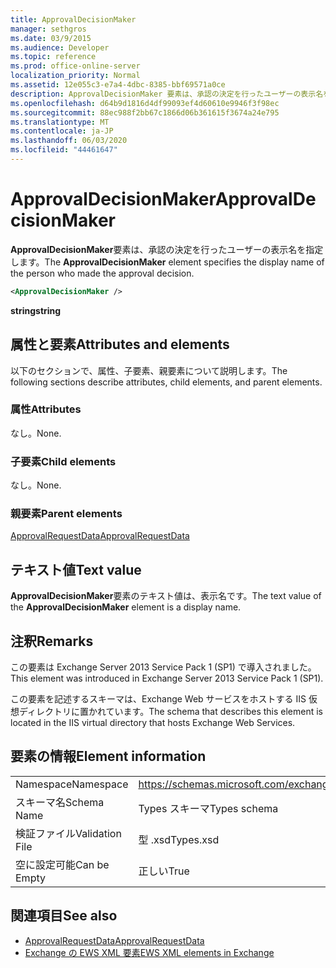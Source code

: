 ```yaml
---
title: ApprovalDecisionMaker
manager: sethgros
ms.date: 03/9/2015
ms.audience: Developer
ms.topic: reference
ms.prod: office-online-server
localization_priority: Normal
ms.assetid: 12e055c3-e7a4-4dbc-8385-bbf69571a0ce
description: ApprovalDecisionMaker 要素は、承認の決定を行ったユーザーの表示名を指定します。
ms.openlocfilehash: d64b9d1816d4df99093ef4d60610e9946f3f98ec
ms.sourcegitcommit: 88ec988f2bb67c1866d06b361615f3674a24e795
ms.translationtype: MT
ms.contentlocale: ja-JP
ms.lasthandoff: 06/03/2020
ms.locfileid: "44461647"
---
```

# <a name="approvaldecisionmaker"></a><span data-ttu-id="40556-103">ApprovalDecisionMaker</span><span class="sxs-lookup"><span data-stu-id="40556-103">ApprovalDecisionMaker</span></span>

<span data-ttu-id="40556-104">**ApprovalDecisionMaker**要素は、承認の決定を行ったユーザーの表示名を指定します。</span><span class="sxs-lookup"><span data-stu-id="40556-104">The **ApprovalDecisionMaker** element specifies the display name of the person who made the approval decision.</span></span> 
  
```XML
<ApprovalDecisionMaker />
```

 <span data-ttu-id="40556-105">**string**</span><span class="sxs-lookup"><span data-stu-id="40556-105">**string**</span></span>
## <a name="attributes-and-elements"></a><span data-ttu-id="40556-106">属性と要素</span><span class="sxs-lookup"><span data-stu-id="40556-106">Attributes and elements</span></span>

<span data-ttu-id="40556-107">以下のセクションで、属性、子要素、親要素について説明します。</span><span class="sxs-lookup"><span data-stu-id="40556-107">The following sections describe attributes, child elements, and parent elements.</span></span>
  
### <a name="attributes"></a><span data-ttu-id="40556-108">属性</span><span class="sxs-lookup"><span data-stu-id="40556-108">Attributes</span></span>

<span data-ttu-id="40556-109">なし。</span><span class="sxs-lookup"><span data-stu-id="40556-109">None.</span></span>
  
### <a name="child-elements"></a><span data-ttu-id="40556-110">子要素</span><span class="sxs-lookup"><span data-stu-id="40556-110">Child elements</span></span>

<span data-ttu-id="40556-111">なし。</span><span class="sxs-lookup"><span data-stu-id="40556-111">None.</span></span>
  
### <a name="parent-elements"></a><span data-ttu-id="40556-112">親要素</span><span class="sxs-lookup"><span data-stu-id="40556-112">Parent elements</span></span>

[<span data-ttu-id="40556-113">ApprovalRequestData</span><span class="sxs-lookup"><span data-stu-id="40556-113">ApprovalRequestData</span></span>](approvalrequestdata.md)
  
## <a name="text-value"></a><span data-ttu-id="40556-114">テキスト値</span><span class="sxs-lookup"><span data-stu-id="40556-114">Text value</span></span>

<span data-ttu-id="40556-115">**ApprovalDecisionMaker**要素のテキスト値は、表示名です。</span><span class="sxs-lookup"><span data-stu-id="40556-115">The text value of the **ApprovalDecisionMaker** element is a display name.</span></span> 
  
## <a name="remarks"></a><span data-ttu-id="40556-116">注釈</span><span class="sxs-lookup"><span data-stu-id="40556-116">Remarks</span></span>

<span data-ttu-id="40556-117">この要素は Exchange Server 2013 Service Pack 1 (SP1) で導入されました。</span><span class="sxs-lookup"><span data-stu-id="40556-117">This element was introduced in Exchange Server 2013 Service Pack 1 (SP1).</span></span>
  
<span data-ttu-id="40556-118">この要素を記述するスキーマは、Exchange Web サービスをホストする IIS 仮想ディレクトリに置かれています。</span><span class="sxs-lookup"><span data-stu-id="40556-118">The schema that describes this element is located in the IIS virtual directory that hosts Exchange Web Services.</span></span>
  
## <a name="element-information"></a><span data-ttu-id="40556-119">要素の情報</span><span class="sxs-lookup"><span data-stu-id="40556-119">Element information</span></span>

|||
|:-----|:-----|
|<span data-ttu-id="40556-120">Namespace</span><span class="sxs-lookup"><span data-stu-id="40556-120">Namespace</span></span>  <br/> |https://schemas.microsoft.com/exchange/services/2006/types  <br/> |
|<span data-ttu-id="40556-121">スキーマ名</span><span class="sxs-lookup"><span data-stu-id="40556-121">Schema Name</span></span>  <br/> |<span data-ttu-id="40556-122">Types スキーマ</span><span class="sxs-lookup"><span data-stu-id="40556-122">Types schema</span></span>  <br/> |
|<span data-ttu-id="40556-123">検証ファイル</span><span class="sxs-lookup"><span data-stu-id="40556-123">Validation File</span></span>  <br/> |<span data-ttu-id="40556-124">型 .xsd</span><span class="sxs-lookup"><span data-stu-id="40556-124">Types.xsd</span></span>  <br/> |
|<span data-ttu-id="40556-125">空に設定可能</span><span class="sxs-lookup"><span data-stu-id="40556-125">Can be Empty</span></span>  <br/> |<span data-ttu-id="40556-126">正しい</span><span class="sxs-lookup"><span data-stu-id="40556-126">True</span></span>  <br/> |
   
## <a name="see-also"></a><span data-ttu-id="40556-127">関連項目</span><span class="sxs-lookup"><span data-stu-id="40556-127">See also</span></span>

- [<span data-ttu-id="40556-128">ApprovalRequestData</span><span class="sxs-lookup"><span data-stu-id="40556-128">ApprovalRequestData</span></span>](approvalrequestdata.md)
- [<span data-ttu-id="40556-129">Exchange の EWS XML 要素</span><span class="sxs-lookup"><span data-stu-id="40556-129">EWS XML elements in Exchange</span></span>](ews-xml-elements-in-exchange.md)

